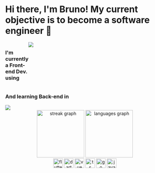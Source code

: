 # Hi there, I'm Bruno! My current objective is to become a software engineer 👋
  
  <div>
    <div style="display:flex; flex-direction:row; width:30px;">
      <h3>I'm currently a Front-end Dev. using</h3>
      <img src="https://readme-typing-svg.herokuapp.com?lines=VueJS%20|%20SCSS%20|%20Quasar%20|%20Typescript;Flutter%20|%20Dart;&height=30&color=41B883">
    </div>
    <div>
      <h3>And learning Back-end in</h3>
      <img src="https://readme-typing-svg.herokuapp.com?lines=Golang;Java;TypeScript&height=30&color=41B883">
    </div>
  </div>
  
<div align="center">
  <div>
    <img src="https://streak-stats.demolab.com?user=BrunoPolaski&locale=en&mode=daily&theme=vue-dark&hide_border=true&border_radius=25&card_width=320" height="150" alt="streak graph"  />
    <img src="https://github-readme-stats.vercel.app/api/top-langs?username=BrunoPolaski&locale=en&hide_title=false&layout=compact&card_width=320&langs_count=6&theme=vue-dark&hide_border=true&border_radius=25" height="150" alt="languages graph"  />
  </div>
</div>

<div align="center">
  <img src="https://skillicons.dev/icons?i=flutter" height="30" alt="flutter logo" />
  <img src="https://skillicons.dev/icons?i=dart" height="30" alt="dart logo" />
  <img src="https://skillicons.dev/icons?i=vue" height="30" alt="vue logo"  />
  <img src="https://skillicons.dev/icons?i=ts" height="30" alt="ts logo"  />
  <img src="https://skillicons.dev/icons?i=go" height="30" alt="go logo"  />
  <img src="https://skillicons.dev/icons?i=java" height="30" alt="java logo"  />
</div>
